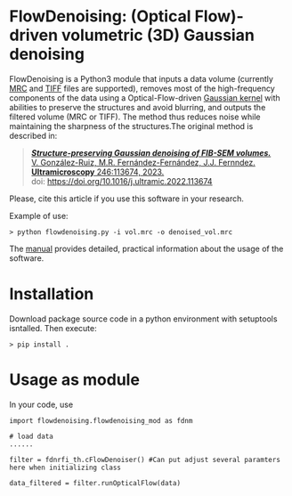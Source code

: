 # FlowDenoising: (Optical Flow)-driven volumetric (3D) Gaussian denoising

FlowDenoising is a Python3 module that inputs a data volume (currently [MRC](https://en.wikipedia.org/wiki/MRC_(file_format)) and [TIFF](https://en.wikipedia.org/wiki/TIFF) files are supported), removes most of the high-frequency components of the data using a Optical-Flow-driven [Gaussian kernel](https://en.wikipedia.org/wiki/Gaussian_filter) with abilities to preserve the structures and avoid blurring, and outputs the filtered volume (MRC or TIFF). The method thus reduces noise while maintaining the sharpness of the structures.The original method is described in:

> [***Structure-preserving Gaussian denoising of FIB-SEM volumes.***](https://www.sciencedirect.com/science/article/pii/S0304399122001930)  
> [V. González-Ruiz, M.R. Fernández-Fernández, J.J. Fernndez.](https://www.sciencedirect.com/science/article/pii/S0304399122001930)  
> [**Ultramicroscopy** 246:113674, 2023.](https://www.sciencedirect.com/science/article/pii/S0304399122001930)  
> doi: https://doi.org/10.1016/j.ultramic.2022.113674 

Please, cite this article if you use this software in your research.

Example of use:

    > python flowdenoising.py -i vol.mrc -o denoised_vol.mrc
    
The [manual](https://github.com/microscopy-processing/FlowDenoising/blob/main/manual/manual.ipynb) provides detailed, practical information about the usage of the software.

# Installation

Download package source code in a python environment with setuptools isntalled.
Then execute:
```
> pip install .
```

# Usage as module

In your code, use

```
import flowdenoising.flowdenoising_mod as fdnm

# load data
......

filter = fdnrfi_th.cFlowDenoiser() #Can put adjust several paramters here when initializing class

data_filtered = filter.runOpticalFlow(data)

```
